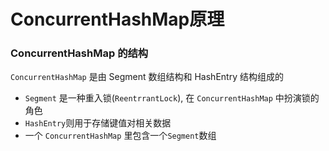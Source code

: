 # ConcurrentHashMap原理

### ConcurrentHashMap 的结构

`ConcurrentHashMap` 是由 Segment 数组结构和 HashEntry 结构组成的

- `Segment` 是一种重入锁(`ReentrrantLock`), 在 `ConcurrentHashMap` 中扮演锁的角色
- `HashEntry`则用于存储键值对相关数据
- 一个 `ConcurrentHashMap` 里包含一个` Segment `数组



